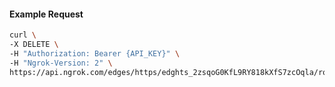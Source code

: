 <!-- Code generated for API Clients. DO NOT EDIT. -->

#### Example Request

```bash
curl \
-X DELETE \
-H "Authorization: Bearer {API_KEY}" \
-H "Ngrok-Version: 2" \
https://api.ngrok.com/edges/https/edghts_2zsqoG0KfL9RY818kXfS7zcOqla/routes/edghtsrt_2zsqoGfz1AgNJEN4VaVD6AOUacc/webhook_verification
```
